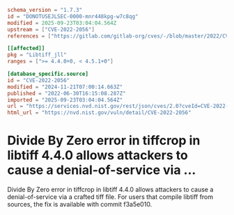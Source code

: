 ```toml
schema_version = "1.7.3"
id = "DONOTUSEJLSEC-0000-mnr448kpg-w7c8qg"
modified = 2025-09-23T03:04:04.564Z
upstream = ["CVE-2022-2056"]
references = ["https://gitlab.com/gitlab-org/cves/-/blob/master/2022/CVE-2022-2056.json", "https://gitlab.com/libtiff/libtiff/-/issues/415", "https://gitlab.com/libtiff/libtiff/-/merge_requests/346", "https://lists.debian.org/debian-lts-announce/2023/01/msg00018.html", "https://lists.fedoraproject.org/archives/list/package-announce%40lists.fedoraproject.org/message/4TSS7MJ7OO7JO5BNKCRYSFU7UAYOKLA2/", "https://lists.fedoraproject.org/archives/list/package-announce%40lists.fedoraproject.org/message/OXUMJXVEAYFWRO3U3YHKSULHIVDOLEQS/", "https://security.netapp.com/advisory/ntap-20220826-0001/", "https://www.debian.org/security/2023/dsa-5333", "https://gitlab.com/gitlab-org/cves/-/blob/master/2022/CVE-2022-2056.json", "https://gitlab.com/libtiff/libtiff/-/issues/415", "https://gitlab.com/libtiff/libtiff/-/merge_requests/346", "https://lists.debian.org/debian-lts-announce/2023/01/msg00018.html", "https://lists.fedoraproject.org/archives/list/package-announce%40lists.fedoraproject.org/message/4TSS7MJ7OO7JO5BNKCRYSFU7UAYOKLA2/", "https://lists.fedoraproject.org/archives/list/package-announce%40lists.fedoraproject.org/message/OXUMJXVEAYFWRO3U3YHKSULHIVDOLEQS/", "https://security.netapp.com/advisory/ntap-20220826-0001/", "https://www.debian.org/security/2023/dsa-5333"]

[[affected]]
pkg = "Libtiff_jll"
ranges = [">= 4.4.0+0, < 4.5.1+0"]

[database_specific.source]
id = "CVE-2022-2056"
modified = "2024-11-21T07:00:14.663Z"
published = "2022-06-30T16:15:08.287Z"
imported = "2025-09-23T03:04:04.564Z"
url = "https://services.nvd.nist.gov/rest/json/cves/2.0?cveId=CVE-2022-2056"
html_url = "https://nvd.nist.gov/vuln/detail/CVE-2022-2056"
```

# Divide By Zero error in tiffcrop in libtiff 4.4.0 allows attackers to cause a denial-of-service via ...

Divide By Zero error in tiffcrop in libtiff 4.4.0 allows attackers to cause a denial-of-service via a crafted tiff file. For users that compile libtiff from sources, the fix is available with commit f3a5e010.


